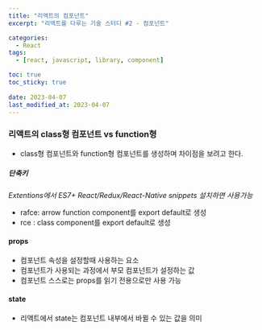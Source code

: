 ```yaml
---
title: "리액트의 컴포넌트"
excerpt: "리액트를 다루는 기술 스터디 #2 - 컴포넌트"

categories:
  - React
tags:
  - [react, javascript, library, component]

toc: true
toc_sticky: true
 
date: 2023-04-07
last_modified_at: 2023-04-07
---
```


### 리액트의 class형 컴포넌트 vs function형
- class형 컴포넌트와 function형 컴포넌트를 생성하며 차이점을 보려고 한다.

##### 단축키
*Extentions에서 ES7+ React/Redux/React-Native snippets 설치하면 사용가능*
- rafce: arrow function component를 export default로 생성
- rce : class component를 export default로 생성

#### props
- 컴포넌트 속성을 설정할때 사용하는 요소
- 컴포넌트가 사용되는 과정에서 부모 컴포넌트가 설정하는 값
- 컴포넌트 스스로는 props를 읽기 전용으로만 사용 가능

#### state

- 리액트에서 state는 컴포넌트 내부에서 바뀔 수 있는 값을 의미